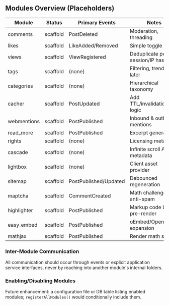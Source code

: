 ## Modules Overview (Placeholders)

| Module | Status | Primary Events | Notes |
|--------|--------|----------------|-------|
| comments | scaffold | PostDeleted | Moderation, threading |
| likes | scaffold | LikeAdded/Removed | Simple toggle |
| views | scaffold | ViewRegistered | Deduplicate per session/IP hash |
| tags | scaffold | (none) | Filtering, trending later |
| categories | scaffold | (none) | Hierarchical taxonomy |
| cacher | scaffold | PostUpdated | Add TTL/invalidation logic |
| webmentions | scaffold | PostPublished | Inbound & outbound mentions |
| read_more | scaffold | PostPublished | Excerpt generation |
| rights | scaffold | (none) | Licensing metadata |
| cascade | scaffold | (none) | Infinite scroll API metadata |
| lightbox | scaffold | (none) | Client asset provider |
| sitemap | scaffold | PostPublished/Updated | Debounced regeneration |
| maptcha | scaffold | CommentCreated | Math challenge anti-spam |
| highlighter | scaffold | PostPublished | Markup code blocks pre-render |
| easy_embed | scaffold | PostPublished | oEmbed/OpenGraph expansion |
| mathjax | scaffold | PostPublished | Render math spans |

### Inter-Module Communication
All communication should occur through events or explicit application service interfaces, never by reaching into another module's internal folders.

### Enabling/Disabling Modules
Future enhancement: a configuration file or DB table listing enabled modules; `registerAllModules()` would conditionally include them.
